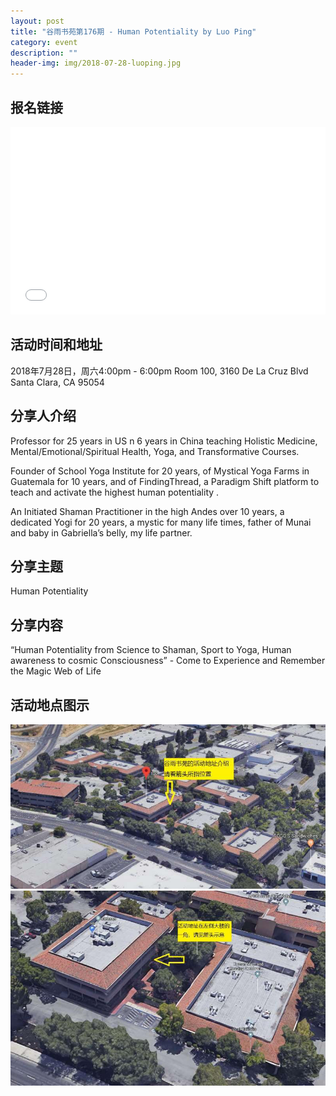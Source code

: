 ```yaml
---
layout: post
title: "谷雨书苑第176期 - Human Potentiality by Luo Ping"
category: event
description: ""
header-img: img/2018-07-28-luoping.jpg
---
```


## 报名链接
<div style="width:100%; text-align:left;" ><iframe src="//eventbrite.com/tickets-external?eid=48322923164&ref=etckt" frameborder="0" height="300" width="100%" vspace="0" hspace="0" marginheight="5" marginwidth="5" scrolling="auto" allowtransparency="true"></iframe></div>

## 活动时间和地址
2018年7月28日，周六4:00pm - 6:00pm
Room 100, 3160 De La Cruz Blvd Santa Clara, CA 95054

## 分享人介绍
Professor for 25 years in US n 6 years in China teaching Holistic Medicine, Mental/Emotional/Spiritual Health, Yoga, and Transformative Courses.

Founder of School Yoga Institute for 20 years, of Mystical Yoga Farms in Guatemala for 10 years, and of FindingThread, a Paradigm Shift platform to teach and activate the highest human potentiality .

An Initiated Shaman Practitioner in the high Andes over 10 years, a dedicated Yogi for 20 years, a mystic for many life times, father of Munai and baby in Gabriella’s belly, my life partner. 

## 分享主题
Human Potentiality


## 分享内容 
“Human Potentiality from Science to Shaman, Sport to Yoga, Human  awareness to cosmic Consciousness” - Come to Experience and Remember the Magic Web of Life

## 活动地点图示
![img](/img/guyu-address-1.jpg)
![img](/img/guyu-address-2.jpg)
